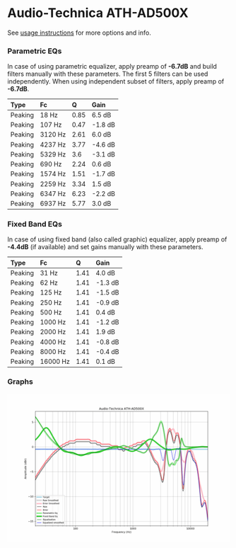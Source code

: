 # Audio-Technica ATH-AD500X
See [usage instructions](https://github.com/jaakkopasanen/AutoEq#usage) for more options and info.

### Parametric EQs
In case of using parametric equalizer, apply preamp of **-6.7dB** and build filters manually
with these parameters. The first 5 filters can be used independently.
When using independent subset of filters, apply preamp of **-6.7dB**.

| Type    | Fc      |    Q | Gain    |
|:--------|:--------|:-----|:--------|
| Peaking | 18 Hz   | 0.85 | 6.5 dB  |
| Peaking | 107 Hz  | 0.47 | -1.8 dB |
| Peaking | 3120 Hz | 2.61 | 6.0 dB  |
| Peaking | 4237 Hz | 3.77 | -4.6 dB |
| Peaking | 5329 Hz | 3.6  | -3.1 dB |
| Peaking | 690 Hz  | 2.24 | 0.6 dB  |
| Peaking | 1574 Hz | 1.51 | -1.7 dB |
| Peaking | 2259 Hz | 3.34 | 1.5 dB  |
| Peaking | 6347 Hz | 6.23 | -2.2 dB |
| Peaking | 6937 Hz | 5.77 | 3.0 dB  |

### Fixed Band EQs
In case of using fixed band (also called graphic) equalizer, apply preamp of **-4.4dB**
(if available) and set gains manually with these parameters.

| Type    | Fc       |    Q | Gain    |
|:--------|:---------|:-----|:--------|
| Peaking | 31 Hz    | 1.41 | 4.0 dB  |
| Peaking | 62 Hz    | 1.41 | -1.3 dB |
| Peaking | 125 Hz   | 1.41 | -1.5 dB |
| Peaking | 250 Hz   | 1.41 | -0.9 dB |
| Peaking | 500 Hz   | 1.41 | 0.4 dB  |
| Peaking | 1000 Hz  | 1.41 | -1.2 dB |
| Peaking | 2000 Hz  | 1.41 | 1.9 dB  |
| Peaking | 4000 Hz  | 1.41 | -0.8 dB |
| Peaking | 8000 Hz  | 1.41 | -0.4 dB |
| Peaking | 16000 Hz | 1.41 | 0.1 dB  |

### Graphs
![](./Audio-Technica%20ATH-AD500X.png)